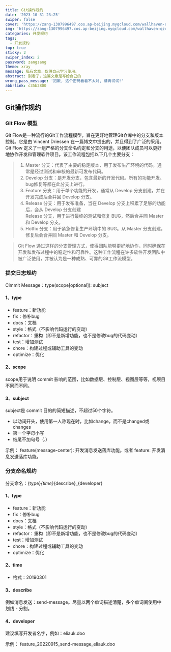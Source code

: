 ```yaml
---
title: Git操作规约
date: '2023-10-31 23:25'
swiper: false
cover: 'https://zang-1307996497.cos.ap-beijing.myqcloud.com/wallhaven-qzowgr.png'
img: 'https://zang-1307996497.cos.ap-beijing.myqcloud.com/wallhaven-qzowgr.png'
categories: 开发规约
tags:
  - 开发规约
top: true
sticky: 2
swiper_index: 2
password: zangzang
theme: xray
message: 私有文章，仅供自己学习使用。
abstract: 别看了，这篇文章是写给自己的
wrong_pass_message: '抱歉, 这个密码看着不太对, 请再试试!'
abbrlink: c35b2800
---
```


## Git操作规约

### Git Flow 模型

Git Flow是一种流行的Git工作流程模型，旨在更好地管理Git仓库中的分支和版本控制。它是由 Vincent Driessen 在一篇博文中提出的，并且得到了广泛的采用。
Git Flow 定义了一组严格的分支命名约定和分支的用途，以便团队成员可以更好地协作开发和管理软件项目。该工作流程包括以下几个主要分支：

> 1. Master 分支：代表了主要的稳定版本，用于发布生产环境的代码。通常是经过测试和审核的最新可发布代码。
> 2. Develop 分支：是开发分支，包含最新的开发代码。所有的功能开发、bug修复等都在此分支上进行。
> 3. Feature 分支：用于单个功能的开发，通常从 Develop 分支创建，并在开发完成后合并回 Develop 分支。
> 4. Release 分支：用于发布准备，当在 Develop 分支上积累了足够的功能后，会从 Develop 分支创建<br> Release 分支，用于进行最终的测试和修复 BUG，然后合并回 Master 和 Develop 分支。
> 5. Hotfix 分支：用于紧急修复生产环境中的 BUG。从 Master 分支创建，修复后会合并回 Master 和 Develop 分支。

> Git Flow 通过这样的分支管理方式，使得团队能够更好地协作，同时确保在开发和发布过程中的稳定性和可靠性。这种工作流程在许多软件开发团队中被广泛使用，并被认为是一种成熟、可靠的Git工作流模型。

### 提交日志规约

Cimmit Message：type(scope[optional]): subject

#### 1、type

- feature：新功能
- fix：修补bug
- docs：文档
- style：格式（不影响代码运行的变动）
- refactor：重构（即不是新增功能，也不是修改bug的代码变动）
- test：增加测试
- chore：构建过程或辅助工具的变动
- optimize：优化

#### 2、scope

scope用于说明 commit 影响的范围，比如数据层、控制层、视图层等等，视项目不同而不同。

#### 3、subject

subject是 commit 目的的简短描述，不超过50个字符。

- 以动词开头，使用第一人称现在时，比如change，而不是changed或changes
- 第一个字母小写
- 结尾不加句号（.）

示例：
feature(message-center): 开发消息发送落库功能。或者 feature: 开发消息发送落库功能。

### 分支命名规约

分支命名：{type}_{time}_{describe}_{developer}



#### 1、type


- feature：新功能
- fix：修补bug
- docs：文档
- style：格式（不影响代码运行的变动）
- refactor：重构（即不是新增功能，也不是修改bug的代码变动）
- test：增加测试
- chore：构建过程或辅助工具的变动
- optimize：优化

#### 2、time

- 格式：20190301

#### 3、describe

例如消息发送：send-message。尽量以两个单词描述清楚，多个单词间使用中划线 - 分割。

#### 4、developer

建议填写开发者名字，例如：eliauk.doo

示例：
feature_20220915_send-message_eliauk.doo
